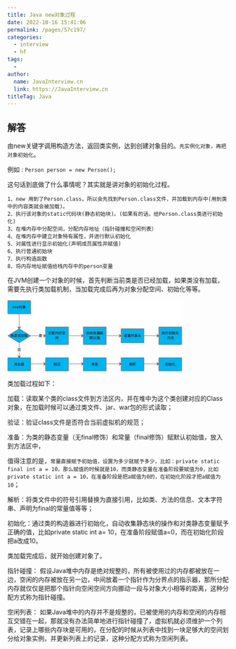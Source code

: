 ```yaml
---
title: Java new对象过程
date: 2022-10-16 15:41:06
permalink: /pages/57c197/
categories:
  - interview
  - hf
tags:
  - 
author: 
  name: JavaInterview.cn
  link: https://JavaInterview.cn
titleTag: Java
---
```


## 解答

由new关键字调用构造方法，返回类实例，达到创建对象目的。`先实例化对象，再把对象初始化`。

例如 : `Person person = new Person();`

这句话到底做了什么事情呢？其实就是讲对象的初始化过程。

    1、new 用到了Person.class，所以会先找到Person.class文件，并加载到内存中(用到类中的内容类就会被加载)。
    2、执行该对象的static代码块(静态初始块)。(如果有的话，给Person.class类进行初始化)
    3、在堆内存中分配空间，分配内存地址（指针碰撞和空闲列表）
    4、在堆内存中建立对象特有属性，并进行默认初始化
    5、对属性进行显示初始化(声明成员属性并赋值)
    6、执行普通初始块
    7、执行构造函数
    8、将内存地址赋值给栈内存中的person变量

在JVM创建一个对象的时候，首先判断当前类是否已经加载，如果类没有加载，需要先执行类加载机制，当加载完成后再为对象分配空间、初始化等等。

![](../../../media/pictures/hf/new.png)

类加载过程如下：

加载：读取某个类的class文件到方法区内，并在堆中为这个类创建对应的Class对象，在加载时候可以通过类文件、jar、war包的形式读取；

验证：验证class文件是否符合当前虚拟机的规范；

准备：为类的静态变量（无final修饰）和常量（final修饰）赋默认初始值，放入到方法区中，

值得注意的是，`常量直接赋予初始值，设置为多少就赋予多少，比如：private static final int a = 10，那么赋值的时候就是10，而类静态变量在准备阶段要赋值为0，比如private static int a = 10，在准备阶段是把a赋值为0的，在初始化阶段才把a赋值为10`；

解析：将类文件中的符号引用替换为直接引用，比如类、方法的信息、文本字符串、声明为final的常量值等等；

初始化：通过类的构造器进行初始化，自动收集静态块的操作和对类静态变量赋予正确的值，比如private static int a= 10，在准备阶段赋值a=0，而在初始化阶段把a改成10。

类加载完成后，就开始创建对象了。

指针碰撞： 假设Java堆中内存是绝对规整的，所有被使用过的内存都被放在一边，空闲的内存被放在另一边，中间放着一个指针作为分界点的指示器，那所分配内存就仅仅是把那个指针向空闲空间方向挪动一段与对象大小相等的距离，这种分配方式称为指针碰撞。

空闲列表： 如果Java堆中的内存并不是规整的，已被使用的内存和空闲的内存相互交错在一起，那就没有办法简单地进行指针碰撞了，虚拟机就必须维护一个列表，记录上哪些内存块是可用的，在分配的时候从列表中找到一块足够大的空间划分给对象实例，并更新列表上的记录，这种分配方式称为空闲列表。

